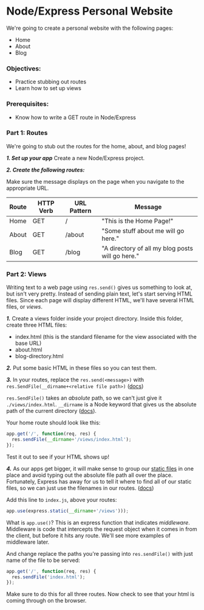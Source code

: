 # Node/Express Personal Website

We're going to create a personal website with the following pages:
* Home
* About
* Blog

### Objectives:
* Practice stubbing out routes
* Learn how to set up views

### Prerequisites:
* Know how to write a GET route in Node/Express

### Part 1: Routes

We're going to stub out the routes for the home, about, and blog pages!

***1. Set up your app***
Create a new Node/Express project.

***2. Create the following routes:***

Make sure the message displays on the page when you navigate to the appropriate URL.

| Route | HTTP Verb | URL Pattern | Message |
| ----- | --------- | ----------- | ------- |
| Home | GET | / | "This is the Home Page!"
| About | GET | /about | "Some stuff about me will go here."
| Blog | GET | /blog | "A directory of all my blog posts will go here."

### Part 2: Views

Writing text to a web page using ```res.send()``` gives us something to look at, but isn't very pretty. Instead of sending plain text, let's start serving HTML files. Since each page will display different HTML, we'll have several HTML files, or _views_.

***1.*** Create a views folder inside your project directory. Inside this folder, create three HTML files:
* index.html (this is the standard filename for the view associated with the base URL)
* about.html
* blog-directory.html

***2.*** Put some basic HTML in these files so you can test them.

***3.*** In your routes, replace the ```res.send(<message>)``` with ```res.SendFile(__dirname+<relative file path>)``` ([docs](https://expressjs.com/en/api.html#res.sendFile))

```res.SendFile()``` takes an _absolute_ path, so we can't just give it ```./views/index.html```. ```__dirname``` is a Node keyword that gives us the absolute path of the current directory ([docs](https://nodejs.org/docs/latest/api/modules.html#modules_dirname)).

Your home route should look like this:
```js
app.get('/', function(req, res) {
  res.sendFile(__dirname+'/views/index.html');
});
```

Test it out to see if your HTML shows up!

***4.*** As our apps get bigger, it will make sense to group our [static files](https://www.maxcdn.com/one/visual-glossary/static-content/) in one place and avoid typing out the absolute file path all over the place. Fortunately, Express has away for us to tell it where to find all of our static files, so we can just use the filenames in our routes. ([docs](https://expressjs.com/en/starter/static-files.html))

Add this line to ```index.js```, above your routes:
```js
app.use(express.static(__dirname+'/views')));
```

What is ```app.use()```? This is an express function that indicates _middleware_. Middleware is code that intercepts the request object when it comes in from the client, but before it hits any route. We'll see more examples of middleware later.

And change replace the paths you're passing into ```res.sendFile()``` with just name of the file to be served:
```js
app.get('/', function(req, res) {
  res.sendFile('index.html');
});
```

Make sure to do this for all three routes. Now check to see that your html is coming through on the browser.